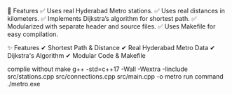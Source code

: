 🎯 Features
✅ Uses real Hyderabad Metro stations.
✅ Uses real distances in kilometers.
✅ Implements Dijkstra’s algorithm for shortest path.
✅ Modularized with separate header and source files.
✅ Uses Makefile for easy compilation.

✨ Features
✔ Shortest Path & Distance
✔ Real Hyderabad Metro Data
✔ Dijkstra's Algorithm
✔ Modular Code & Makefile


complie without make 
  g++ -std=c++17 -Wall -Wextra -Iinclude src/stations.cpp src/connections.cpp src/main.cpp -o metro
run command
  ./metro.exe
 